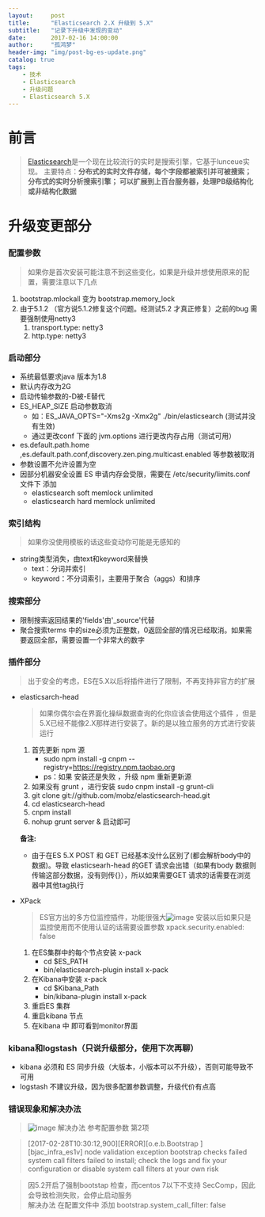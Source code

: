 ```yaml
---
layout:     post
title:      "Elasticsearch 2.X 升级到 5.X"
subtitle:   "记录下升级中发现的变动"
date:       2017-02-16 14:00:00
author:     "孤鸿梦"
header-img: "img/post-bg-es-update.png"
catalog: true
tags:
    - 技术
    - Elasticsearch
    - 升级问题
    - Elasticsearch 5.X
---
```


# 前言
> [Elasticsearch](https://www.elastic.co/products/elasticsearch)是一个现在比较流行的实时是搜索引擎，它基于lunceue实现。 主要特点：**分布式的实时文件存储，每个字段都被索引并可被搜索；分布式的实时分析搜索引擎；
可以扩展到上百台服务器，处理PB级结构化或非结构化数据**


# 升级变更部分
### 配置参数
> 如果你是首次安装可能注意不到这些变化，如果是升级并想使用原来的配置，需要注意以下几点
1. bootstrap.mlockall 变为 bootstrap.memory_lock 
2. 由于5.1.2 （官方说5.1.2修复这个问题。经测试5.2 才真正修复）之前的bug 需要强制使用netty3
    1. transport.type: netty3
    2. http.type: netty3

### 启动部分
- 系统最低要求java 版本为1.8
- 默认内存改为2G 
- 启动传输参数的-D被-E替代
- ES_HEAP_SIZE 启动参数取消
    - 如：ES_JAVA_OPTS="-Xms2g -Xmx2g" ./bin/elasticsearch  (测试并没有生效)
    - 通过更改conf 下面的 jvm.options  进行更改内存占用（测试可用）
-  es.default.path.home ,es.default.path.conf,discovery.zen.ping.multicast.enabled 等参数被取消
- 参数设置不允许设置为空
- 因部分机器安全设置 ES 申请内存会受限，需要在 /etc/security/limits.conf 文件下 添加 
    - elasticsearch soft memlock unlimited
    - elasticsearch hard memlock unlimited

### 索引结构
> 如果你没使用模板的话这些变动你可能是无感知的
- string类型消失，由text和keyword来替换
  - text：分词并索引
  - keyword：不分词索引，主要用于聚合（aggs）和排序

### 搜索部分
- 限制搜索返回结果的'fields'由'_source'代替
- 聚合搜索terms 中的size必须为正整数，0返回全部的情况已经取消。如果需要返回全部，需要设置一个非常大的数字

### 插件部分
> 出于安全的考虑，ES在5.X以后将插件进行了限制，不再支持非官方的扩展

- elasticsarch-head
    >如果你偶尔会在界面化操纵数据查询的化你应该会使用这个插件 ，但是5.X已经不能像2.X那样进行安装了。新的是以独立服务的方式进行安装运行
    
    1. 首先更新 npm 源 
        - sudo npm install -g cnpm --registry=https://registry.npm.taobao.org
        - ps：如果 安装还是失败 ，升级 npm 重新更新源
    2. 如果没有 grunt ，进行安装 sudo cnpm install -g grunt-cli
    3. git clone git://github.com/mobz/elasticsearch-head.git
    4. cd elasticsearch-head
    5. cnpm install 
    6. nohup grunt server & 启动即可
    
    **备注:**
    - 由于在ES 5.X POST 和 GET 已经基本没什么区别了(都会解析body中的数据)。导致 elasticsearh-head 的GET 请求会出错（如果有body 数据则传输这部分数据，没有则传{}），所以如果需要GET 请求的话需要在浏览器中其他tag执行

- XPack 
    > ES官方出的多方位监控插件，功能很强大![image](http://olgd3m0ha.bkt.clouddn.com/%E5%B1%8F%E5%B9%95%E5%BF%AB%E7%85%A7%202017-02-16%2014.56.11.png) 安装以后如果只是监控使用而不使用认证的话需要设置参数 xpack.security.enabled: false

    1. 在ES集群中的每个节点安装 x-pack
        - cd $ES_PATH
        - bin/elasticsearch-plugin install x-pack
    2. 在Kibana中安装 x-pack
        - cd $Kibana_Path
        - bin/kibana-plugin install x-pack
    3. 重启ES 集群
    4. 重启kibana 节点
    5. 在kibana 中 即可看到monitor界面
    

### kibana和logstash（只说升级部分，使用下次再聊）

- kibana 必须和 ES 同步升级（大版本，小版本可以不升级），否则可能导致不可用
- logstash 不建议升级，因为很多配置参数调整，升级代价有点高

### 错误现象和解决办法

> ![image](http://olgd3m0ha.bkt.clouddn.com/QQ%E5%9B%BE%E7%89%8720170216141221.png)
> 解决办法 参考配置参数 第2项 

> [2017-02-28T10:30:12,900][ERROR][o.e.b.Bootstrap          ] [bjac_infra_es1v] node validation exception
bootstrap checks failed  
system call filters failed to install; check the logs and fix your configuration or disable system call filters at your own risk  

> 因5.2开启了强制bootstap 检查，而centos 7以下不支持 SecComp，因此会导致检测失败，会停止启动服务  
解决办法 在配置文件中 添加 bootstrap.system_call_filter: false

